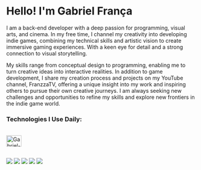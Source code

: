 # Hello! I'm Gabriel França

I am a back-end developer with a deep passion for programming, visual arts, and cinema. In my free time, I channel my creativity into developing indie games, combining my technical skills and artistic vision to create immersive gaming experiences. With a keen eye for detail and a strong connection to visual storytelling.

My skills range from conceptual design to programming, enabling me to turn creative ideas into interactive realities. In addition to game development, I share my creation process and projects on my YouTube channel, FranzzaTV, offering a unique insight into my work and inspiring others to pursue their own creative journeys. I am always seeking new challenges and opportunities to refine my skills and explore new frontiers in the indie game world.

### Technologies I Use Daily:
<div style="display: inline_block"><br>
  <img align="center" alt="Gabriel-Python" height="30" width="40" src="https://cdn.jsdelivr.net/gh/devicons/devicon@latest/icons/python/python-original.svg" />
</div>

##

<div> 
  <a href="https://mail.google.com/mail/u/#inbox?compose=DmwnWrRnZnLQpSCXKXPScFkWVmzrHVjBfqBFLKLsvcxRnDwDxljRqJbkNWLtDkLtHjGZGlnCfQgL" target="_blank"><img src="https://img.shields.io/badge/Gmail-D14836?style=for-the-badge&logo=gmail&logoColor=white" target="_blank"></a>
  <a href="https://www.linkedin.com/in/gabriel-fran%C3%A7a-b73899216/" target="_blank"><img src="https://img.shields.io/badge/LinkedIn-0077B5?style=for-the-badge&logo=linkedin&logoColor=white" target="_blank"></a>
  <a href="https://leetcode.com/u/GabrielgFranca/" target="_blank"><img src="https://img.shields.io/badge/-LeetCode-FFA116?style=for-the-badge&logo=LeetCode&logoColor=black" target="_blank"></a>
  <a href="https://www.codewars.com/users/gabrielgfranca" target="_blank"><img src="https://img.shields.io/badge/Codewars-B1361E?style=for-the-badge&logo=Codewars&logoColor=white" target="_blank"></a>
  <a href="https://gabrielgfranca.itch.io/" target="_blank"><img src="https://img.shields.io/badge/Itch.io-FA5C5C?style=for-the-badge&logo=itchdotio&logoColor=white" target="_blank"></a>
</div>
 
